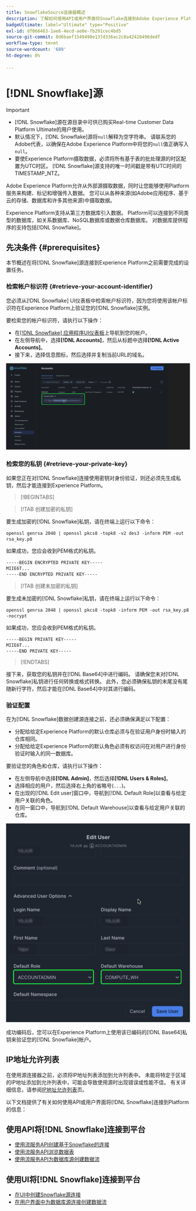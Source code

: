 ```yaml
---
title: SnowflakeSource连接器概述
description: 了解如何使用API或用户界面将Snowflake连接到Adobe Experience Platform。
badgeUltimate: label="Ultimate" type="Positive"
exl-id: df066463-1ae6-4ecd-ae0e-fb291cec4bd5
source-git-commit: 8d6baef1549498e137d336ac2c8a42428496dedf
workflow-type: tm+mt
source-wordcount: '689'
ht-degree: 0%

---
```


# [!DNL Snowflake]源

>[!IMPORTANT]
>
>* [!DNL Snowflake]源在源目录中可供已购买Real-time Customer Data Platform Ultimate的用户使用。
>* 默认情况下，[!DNL Snowflake]源将`null`解释为空字符串。 请联系您的Adobe代表，以确保在Adobe Experience Platform中将您的`null`值正确写入`null`。
>* 要使Experience Platform摄取数据，必须将所有基于表的批处理源的时区配置为UTC时区。 [!DNL Snowflake]源支持的唯一时间戳是带有UTC时间的TIMESTAMP_NTZ。

Adobe Experience Platform允许从外部源摄取数据，同时让您能够使用Platform服务来构建、标记和增强传入数据。 您可以从各种来源(如Adobe应用程序、基于云的存储、数据库和许多其他来源)中摄取数据。

Experience Platform支持从第三方数据库引入数据。 Platform可以连接到不同类型的数据库，如关系数据库、NoSQL数据库或数据仓库数据库。 对数据库提供程序的支持包括[!DNL Snowflake]。

## 先决条件 {#prerequisites}

本节概述在将[!DNL Snowflake]源连接到Experience Platform之前需要完成的设置任务。

### 检索帐户标识符 {#retrieve-your-account-identifier}

您必须从[!DNL Snowflake] UI仪表板中检索帐户标识符，因为您将使用该帐户标识符在Experience Platform上验证您的[!DNL Snowflake]实例。

要检索您的帐户标识符，请执行以下操作：

* 在[[!DNL Snowflake] 应用程序UI仪表板](https://app.snowflake.com/)上导航到您的帐户。
* 在左侧导航中，选择&#x200B;**[!DNL Accounts]**，然后从标题中选择&#x200B;**[!DNL Active Accounts]**。
* 接下来，选择信息图标，然后选择并复制当前URL的域名。

![选定域名的SnowflakeUI仪表板。](../../images/tutorials/create/snowflake/snowflake-dashboard.png)

### 检索您的私钥 {#retrieve-your-private-key}

如果您正在对[!DNL Snowflake]连接使用密钥对身份验证，则还必须先生成私钥，然后才能连接到Experience Platform。

>[!BEGINTABS]

>[!TAB 创建加密的私钥]

要生成加密的[!DNL Snowflake]私钥，请在终端上运行以下命令：

```shell
openssl genrsa 2048 | openssl pkcs8 -topk8 -v2 des3 -inform PEM -out rsa_key.p8
```

如果成功，您应会收到PEM格式的私钥。

```shell
-----BEGIN ENCRYPTED PRIVATE KEY-----
MIIE6T...
-----END ENCRYPTED PRIVATE KEY-----
```

>[!TAB 创建未加密的私钥]

要生成未加密的[!DNL Snowflake]私钥，请在终端上运行以下命令：

```shell
openssl genrsa 2048 | openssl pkcs8 -topk8 -inform PEM -out rsa_key.p8 -nocrypt
```

如果成功，您应会收到PEM格式的私钥。

```shell
-----BEGIN PRIVATE KEY-----
MIIE6T...
-----END PRIVATE KEY-----
```

>[!ENDTABS]

接下来，获取您的私钥并在[!DNL Base64]中进行编码。 请确保您未对[!DNL Snowflake]私钥进行任何转换或格式转换。 此外，您必须确保私钥的末尾没有尾随新行字符，然后才能在[!DNL Base64]中对其进行编码。

### 验证配置

在为[!DNL Snowflake]数据创建源连接之前，还必须确保满足以下配置：

* 分配给给定Experience Platform的默认仓库必须与在验证用户身份时输入的仓库相同。
* 分配给给定Experience Platform的默认角色必须有权访问在对用户进行身份验证时输入的同一数据库。

要验证您的角色和仓库，请执行以下操作：

* 在左侧导航中选择&#x200B;**[!DNL Admin]**，然后选择&#x200B;**[!DNL Users & Roles]**。
* 选择相应的用户，然后选择右上角的省略号(`...`)。
* 在出现的[!DNL Edit user]窗口中，导航到[!DNL Default Role]以查看与给定用户关联的角色。
* 在同一窗口中，导航到[!DNL Default Warehouse]以查看与给定用户关联的仓库。

![SnowflakeUI，您可以在其中验证您的角色和仓库。](../../images/tutorials/create/snowflake/snowflake-configs.png)

成功编码后，您可以在Experience Platform上使用该已编码的[!DNL Base64]私钥来验证您的[!DNL Snowflake]帐户。

## IP地址允许列表

在使用源连接器之前，必须将IP地址列表添加到允许列表中。 未能将特定于区域的IP地址添加到允许列表中，可能会导致使用源时出现错误或性能不佳。 有关详细信息，请参阅[IP地址允许列表](../../ip-address-allow-list.md)页。

以下文档提供了有关如何使用API或用户界面将[!DNL Snowflake]连接到Platform的信息：

## 使用API将[!DNL Snowflake]连接到平台

* [使用流服务API创建基于Snowflake的连接](../../tutorials/api/create/databases/snowflake.md)
* [使用流服务API浏览数据表](../../tutorials/api/explore/tabular.md)
* [使用流服务API为数据库源创建数据流](../../tutorials/api/collect/database-nosql.md)

## 使用UI将[!DNL Snowflake]连接到平台

* [在UI中创建Snowflake源连接](../../tutorials/ui/create/databases/snowflake.md)
* [在用户界面中为数据库源连接创建数据流](../../tutorials/ui/dataflow/databases.md)
